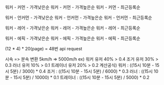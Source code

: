워커 - 커먼 - 가격낮은순
워커 - 커먼 - 가격높은순
워커 - 커먼 - 최근등록순

워커 - 언커먼 - 가격낮은순
워커 - 언커먼 - 가격높은순
워커 - 언커먼 - 최근등록순

워커 - 레어 - 가격낮은순
워커 - 레어 - 가격높은순
워커 - 레어 - 최근등록순

워커 - 에픽 - 가격낮은순
워커 - 에픽 - 가격높은순
워커 - 에픽 - 최근등록순

(12 * 4) * 20(page) = 48번 api request

시속 => 분속 변환
5km/h => 5000m/h
ex) 
워커 유저 40% > 0.4
조거 유저 30% > 0.3
러너 유저 10% > 0.1
트레이너 유저 20% > 0.2
계산공식)
워커 : ((15시 10분 - 15시 5분) / 3000) * 0.4
조거 : ((15시 10분 - 15시 5분) / 6000) * 0.3
러너 : ((15시 10분 - 15시 5분) / 10000) * 0.1
트레이너 : ((15시 10분 - 15시 5분) / 5000) * 0.2




